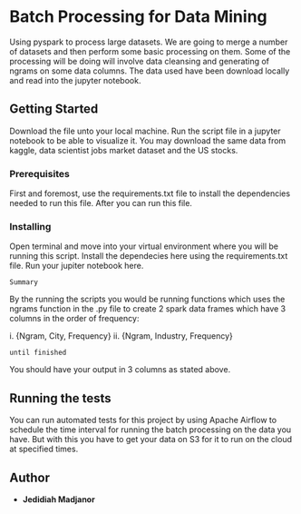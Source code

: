 # Batch Processing for Data Mining

Using pyspark to process large datasets. We are going to merge a number of datasets and then perform some basic processing on them. 
Some of the processing will be doing will involve data cleansing and generating of ngrams on some data columns. The data used 
have been download locally and read into the jupyter notebook.

## Getting Started

Download the file unto your local machine. Run the script file in a jupyter notebook to be able to visualize it. You may download the same data from kaggle,
data scientist jobs market dataset and the US stocks.

### Prerequisites

First and foremost, use the requirements.txt file to install the dependencies needed to run this file. After you can run this file.


### Installing

Open terminal and move into your virtual environment where you will be running this script. Install the dependecies here using the
requirements.txt file. Run your jupiter notebook here.


```
Summary
```
By the running the scripts you would be running functions which uses the ngrams function in the .py file to create 2 spark data
frames which have 3 columns in the order of frequency:

i. {Ngram, City, Frequency}
ii. {Ngram, Industry, Frequency}

```
until finished
```

You should have your output in 3 columns as stated above.

## Running the tests

You can run automated tests for this project by using Apache Airflow to schedule the time interval for running the batch processing on the data 
you have. But with this you have to get your data on S3 for it to run on the cloud at specified times.


## Author

* **Jedidiah Madjanor**


